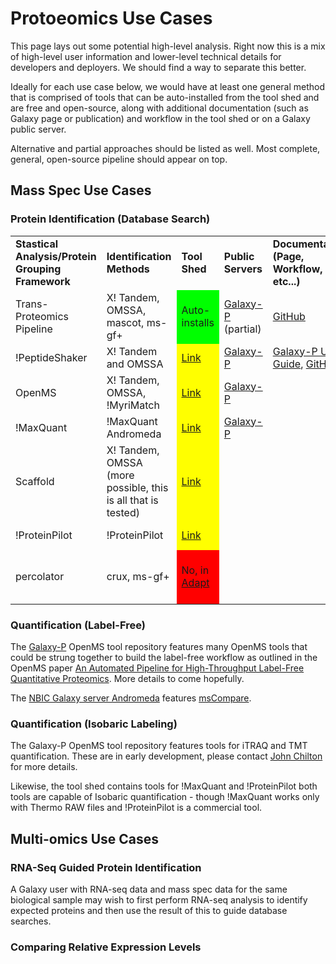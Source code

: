 # Protoeomics Use Cases

This page lays out some potential high-level analysis. Right now this is a mix of high-level user information and lower-level technical details for developers and deployers. We should find a way to separate this better.

Ideally for each use case below, we would have at least one general method that is comprised of tools that can be auto-installed from the tool shed and are free and open-source, along with additional documentation (such as Galaxy page or publication) and workflow in the tool shed or on a Galaxy public server.

Alternative and partial approaches should be listed as well. Most complete, general, open-source pipeline should appear on top.

## Mass Spec Use Cases

### Protein Identification (Database Search)

<table>
  <tr>
    <td> <strong>Stastical Analysis/Protein Grouping Framework</strong> </td>
    <td> <strong>Identification Methods</strong> </td>
    <td> <strong>Tool Shed</strong> </td>
    <td> <strong>Public Servers</strong> </td>
    <td> <strong>Documentation (Page, Workflow, etc...)</strong> </td>
    <td> <strong>Licensing</strong> </td>
    <td> <strong>Other Notes</strong> </td>
  </tr>
  <tr>
    <td> Trans-Proteomics Pipeline </td>
    <td> X! Tandem, OMSSA, mascot, ms-gf+ </td>
    <td style=" background-color: #00FF00;"> Auto-installs </td>
    <td> <a href='https://usegalaxyp.org'>Galaxy-P</a> (partial) </td>
    <td> <a href='https://github.com/iracooke/protk'>GitHub</a> </td>
    <td style=" background-color: #00FF00;"> FOSS </td>
    <td> </td>
  </tr>
  <tr>
    <td> !PeptideShaker </td>
    <td> X! Tandem and OMSSA </td>
    <td style=" background-color: #FFFF00;"> <a href='https://toolshed.g2.bx.psu.edu/view/galaxyp/'>Link</a> </td>
    <td> <a href='https://usegalaxyp.org'>Galaxy-P</a> </td>
    <td> <a href='https://usegalaxyp.readthedocs.org/en/latest/sections/peptideshaker.html'>Galaxy-P User Guide</a>, <a href='https://github.com/galaxyproteomics/tools-galaxyp/tree/master/tools/peptideshaker'>GitHub</a> </td>
    <td style=" background-color: #00FF00;"> FOSS </td>
    <td> </td>
  </tr>
  <tr>
    <td> OpenMS </td>
    <td> X! Tandem, OMSSA, !MyriMatch  </td>
    <td style=" background-color: #FFFF00;"> <a href='https://toolshed.g2.bx.psu.edu/view/galaxyp/openms/'>Link</a> </td>
    <td> <a href='https://usegalaxyp.org'>Galaxy-P</a> </td>
    <td> </td>
    <td style=" background-color: #00FF00;"> FOSS </td>
    <td> Results in idxml </td>
  </tr>
  <tr>
    <td> !MaxQuant </td>
    <td> !MaxQuant Andromeda </td>
    <td style=" background-color: #FFFF00;"> <a href='https://toolshed.g2.bx.psu.edu/view/galaxyp/maxquant/'>Link</a> </td>
    <td> <a href='https://usegalaxyp.org'>Galaxy-P</a> </td>
    <td> </td>
    <td style=" background-color: #FFFF00;"> Free </td>
    <td> Windows-only </td>
  </tr>
  <tr>
    <td> Scaffold </td>
    <td> X! Tandem, OMSSA (more possible, this is all that is tested) </td>
    <td style=" background-color: #FFFF00;"> <a href='https://toolshed.g2.bx.psu.edu/view/galaxyp/scaffold/'>Link</a> </td>
    <td> </td>
    <td> </td>
    <td style=" background-color: #FF0000;"> Commercial </td>
    <td> </td>
  </tr>
  <tr>
    <td> !ProteinPilot </td>
    <td> !ProteinPilot  </td>
    <td style=" background-color: #FFFF00;"> <a href='https://toolshed.g2.bx.psu.edu/view/galaxyp/proteinpilot/'>Link</a> </td>
    <td> </td>
    <td> </td>
    <td style=" background-color: #FF0000;"> Commercial </td>
    <td> Windows-only </td>
  </tr>
  <tr>
    <td> percolator  </td>
    <td> crux, ms-gf+  </td>
    <td style=" background-color: #FF0000;"> No, in <a href='https://bitbucket.org/glormph/adapt'>Adapt</a> </td>
    <td> </td>
    <td> </td>
    <td style=" background-color: #FF0000;"> Academic-only (newer crux is better) </td>
    <td> </td>
  </tr>
</table>


### Quantification (Label-Free)

The [Galaxy-P](https://usegalaxyp.org/) OpenMS tool repository features many OpenMS tools that could be strung together to build the label-free workflow as outlined in the OpenMS paper [An Automated Pipeline for High-Throughput Label-Free Quantitative Proteomics](http://www.ncbi.nlm.nih.gov/pubmed/23391308). More details to come hopefully.

The [NBIC Galaxy server Andromeda](http://galaxy.nbic.nl/) features [msCompare](http://www.ncbi.nlm.nih.gov/pubmed/22318370).

### Quantification (Isobaric Labeling)

The Galaxy-P OpenMS tool repository features tools for iTRAQ and TMT quantification. These are in early development, please contact [John Chilton](/src/JohnChilton/index.md) for more details.

Likewise, the tool shed contains tools for !MaxQuant and !ProteinPilot both tools are capable of Isobaric quantification - though !MaxQuant works only with Thermo RAW files and !ProteinPilot is a commercial tool. 

## Multi-omics Use Cases

### RNA-Seq Guided Protein Identification

A Galaxy user with RNA-seq data and mass spec data for the same biological sample may wish to first perform RNA-seq analysis to identify expected proteins and then use the result of this to guide database searches.

### Comparing Relative Expression Levels

